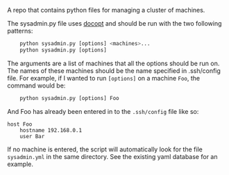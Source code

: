 A repo that contains python files for managing a cluster of machines.

The sysadmin.py file uses [docopt](http://docopt.org/) and should be run with the two following patterns:

```python
    python sysadmin.py [options] <machines>...
    python sysadmin.py [options]
```

The arguments are a list of machines that all the options should be run on.
The names of these machines should be the name specified in .ssh/config file.
For example, if I wanted to run `[options]` on a machine `Foo`, the command would be:

```python
    python sysadmin.py [options] Foo
```

And Foo has already been entered in to the `.ssh/config` file like so:

```
host Foo
    hostname 192.168.0.1
    user Bar
```

If no machine is entered, the script will automatically look for the file `sysadmin.yml` in the same directory. See the existing yaml database for an example.

